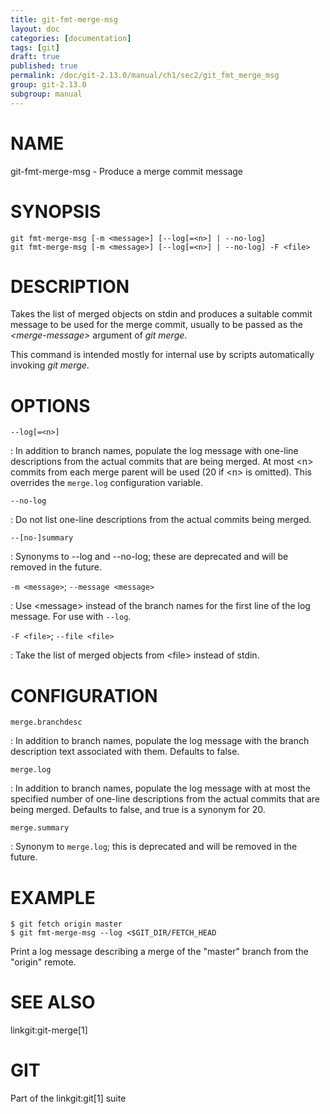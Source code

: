 ```yaml
---
title: git-fmt-merge-msg
layout: doc
categories: [documentation]
tags: [git]
draft: true
published: true
permalink: /doc/git-2.13.0/manual/ch1/sec2/git_fmt_merge_msg
group: git-2.13.0
subgroup: manual
---
```


NAME
====

git-fmt-merge-msg - Produce a merge commit message

SYNOPSIS
========

    git fmt-merge-msg [-m <message>] [--log[=<n>] | --no-log]
    git fmt-merge-msg [-m <message>] [--log[=<n>] | --no-log] -F <file>

DESCRIPTION
===========

Takes the list of merged objects on stdin and produces a suitable commit message to be used for the merge commit, usually to be passed as the *&lt;merge-message&gt;* argument of *git merge*.

This command is intended mostly for internal use by scripts automatically invoking *git merge*.

OPTIONS
=======

`--log[=<n>]`

:   In addition to branch names, populate the log message with one-line descriptions from the actual commits that are being merged. At most &lt;n&gt; commits from each merge parent will be used (20 if &lt;n&gt; is omitted). This overrides the `merge.log` configuration variable.

`--no-log`

:   Do not list one-line descriptions from the actual commits being merged.

`--[no-]summary`

:   Synonyms to --log and --no-log; these are deprecated and will be removed in the future.

`-m <message>`; `--message <message>`

:   Use &lt;message&gt; instead of the branch names for the first line of the log message. For use with `--log`.

`-F <file>`; `--file <file>`

:   Take the list of merged objects from &lt;file&gt; instead of stdin.

CONFIGURATION
=============

`merge.branchdesc`

:   In addition to branch names, populate the log message with the branch description text associated with them. Defaults to false.

`merge.log`

:   In addition to branch names, populate the log message with at most the specified number of one-line descriptions from the actual commits that are being merged. Defaults to false, and true is a synonym for 20.

`merge.summary`

:   Synonym to `merge.log`; this is deprecated and will be removed in the future.

EXAMPLE
=======

    $ git fetch origin master
    $ git fmt-merge-msg --log <$GIT_DIR/FETCH_HEAD

Print a log message describing a merge of the "master" branch from the "origin" remote.

SEE ALSO
========

linkgit:git-merge\[1\]

GIT
===

Part of the linkgit:git\[1\] suite
